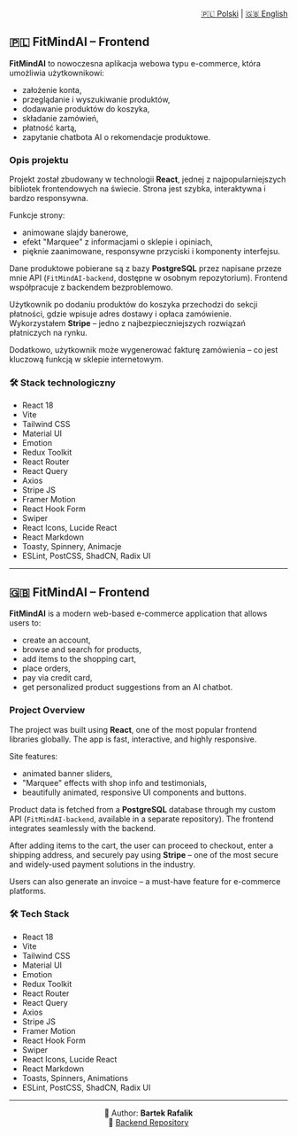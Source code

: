 <p align="right">
  <a href="#polski">🇵🇱 Polski</a> | <a href="#english">🇬🇧 English</a>
</p>

<h2 id="polski">🇵🇱 FitMindAI – Frontend</h2>

**FitMindAI** to nowoczesna aplikacja webowa typu e-commerce, która umożliwia użytkownikowi:

- założenie konta,  
- przeglądanie i wyszukiwanie produktów,  
- dodawanie produktów do koszyka,  
- składanie zamówień,  
- płatność kartą,  
- zapytanie chatbota AI o rekomendacje produktowe.

### Opis projektu

Projekt został zbudowany w technologii **React**, jednej z najpopularniejszych bibliotek frontendowych na świecie. Strona jest szybka, interaktywna i bardzo responsywna.

Funkcje strony:

- animowane slajdy banerowe,  
- efekt "Marquee" z informacjami o sklepie i opiniach,  
- pięknie zaanimowane, responsywne przyciski i komponenty interfejsu.

Dane produktowe pobierane są z bazy **PostgreSQL** przez napisane przeze mnie API (`FitMindAI-backend`, dostępne w osobnym repozytorium). Frontend współpracuje z backendem bezproblemowo.

Użytkownik po dodaniu produktów do koszyka przechodzi do sekcji płatności, gdzie wpisuje adres dostawy i opłaca zamówienie. Wykorzystałem **Stripe** – jedno z najbezpieczniejszych rozwiązań płatniczych na rynku.

Dodatkowo, użytkownik może wygenerować fakturę zamówienia – co jest kluczową funkcją w sklepie internetowym.

### 🛠 Stack technologiczny

- React 18  
- Vite  
- Tailwind CSS  
- Material UI  
- Emotion  
- Redux Toolkit  
- React Router  
- React Query  
- Axios  
- Stripe JS  
- Framer Motion  
- React Hook Form  
- Swiper  
- React Icons, Lucide React  
- React Markdown  
- Toasty, Spinnery, Animacje  
- ESLint, PostCSS, ShadCN, Radix UI

---

<h2 id="english">🇬🇧 FitMindAI – Frontend</h2>

**FitMindAI** is a modern web-based e-commerce application that allows users to:

- create an account,  
- browse and search for products,  
- add items to the shopping cart,  
- place orders,  
- pay via credit card,  
- get personalized product suggestions from an AI chatbot.

### Project Overview

The project was built using **React**, one of the most popular frontend libraries globally. The app is fast, interactive, and highly responsive.

Site features:

- animated banner sliders,  
- "Marquee" effects with shop info and testimonials,  
- beautifully animated, responsive UI components and buttons.

Product data is fetched from a **PostgreSQL** database through my custom API (`FitMindAI-backend`, available in a separate repository). The frontend integrates seamlessly with the backend.

After adding items to the cart, the user can proceed to checkout, enter a shipping address, and securely pay using **Stripe** – one of the most secure and widely-used payment solutions in the industry.

Users can also generate an invoice – a must-have feature for e-commerce platforms.

### 🛠 Tech Stack

- React 18  
- Vite  
- Tailwind CSS  
- Material UI  
- Emotion  
- Redux Toolkit  
- React Router  
- React Query  
- Axios  
- Stripe JS  
- Framer Motion  
- React Hook Form  
- Swiper  
- React Icons, Lucide React  
- React Markdown  
- Toasts, Spinners, Animations  
- ESLint, PostCSS, ShadCN, Radix UI

---

<p align="center">
  👤 Author: <strong>Bartek Rafalik</strong><br>
  🔗 <a href="https://github.com/elfredoo/FitMindAI-backend">Backend Repository</a>
</p>
